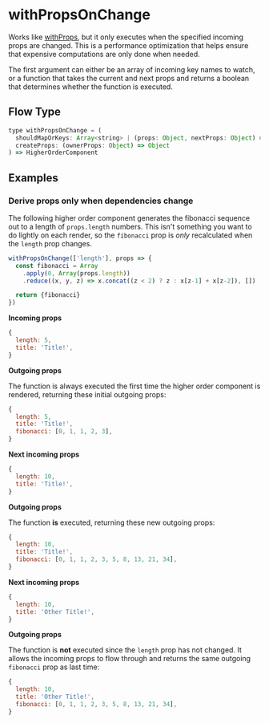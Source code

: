 # withPropsOnChange

Works like [withProps](api/withprops.md), but it only executes when the specified incoming props are changed. This is a performance optimization that helps ensure that expensive computations are only done when needed.

The first argument can either be an array of incoming key names to watch, or a function that takes the current and next props and returns a boolean that determines whether the function is executed.

## Flow Type

```js
type withPropsOnChange = (
  shouldMapOrKeys: Array<string> | (props: Object, nextProps: Object) => boolean,
  createProps: (ownerProps: Object) => Object
) => HigherOrderComponent
```

## Examples

### Derive props only when dependencies change

The following higher order component generates the fibonacci sequence out to a length of `props.length` numbers. This isn't something you want to do lightly on each render, so the `fibonacci` prop is *only* recalculated when the `length` prop changes.

```js
withPropsOnChange(['length'], props => {
  const fibonacci = Array
    .apply(0, Array(props.length))
    .reduce((x, y, z) => x.concat((z < 2) ? z : x[z-1] + x[z-2]), [])

  return {fibonacci}
})
```

**Incoming props**

```js
{
  length: 5,
  title: 'Title!',
}
```

**Outgoing props**

The function is always executed the first time the higher order component is rendered, returning these initial outgoing props:

```js
{
  length: 5,
  title: 'Title!',
  fibonacci: [0, 1, 1, 2, 3],
}
```

**Next incoming props**

```js
{
  length: 10,
  title: 'Title!',
}
```

**Outgoing props**

The function **is** executed, returning these new outgoing props:

```js
{
  length: 10,
  title: 'Title!',
  fibonacci: [0, 1, 1, 2, 3, 5, 8, 13, 21, 34],
}
```

**Next incoming props**

```js
{
  length: 10,
  title: 'Other Title!',
}
```

**Outgoing props**

The function is **not** executed since the `length` prop has not changed. It allows the incoming props to flow through and returns the same outgoing `fibonacci` prop as last time:

```js
{
  length: 10,
  title: 'Other Title!',
  fibonacci: [0, 1, 1, 2, 3, 5, 8, 13, 21, 34],
}
```
